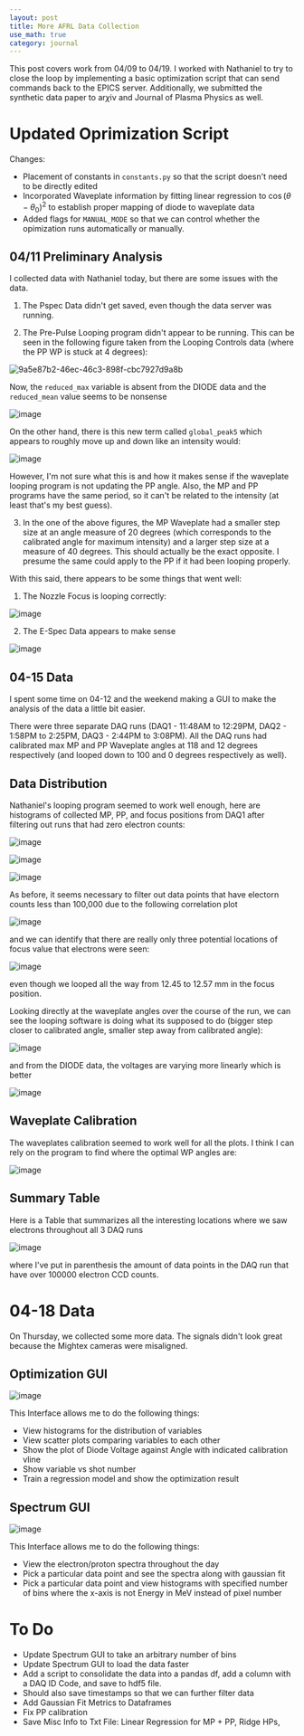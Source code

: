 ```yaml
---
layout: post
title: More AFRL Data Collection
use_math: true
category: journal
---
```


This post covers work from 04/09 to 04/19. I worked with Nathaniel to try to close the loop by implementing a basic optimization script that can send commands back to the EPICS server. Additionally, we submitted the synthetic data paper to ar$\chi$iv and Journal of Plasma Physics as well.

# Updated Oprimization Script
Changes: 
- Placement of constants in  `constants.py` so that the script doesn't need to be directly edited
- Incorporated Waveplate information by fitting linear regression to $\cos(\theta - \theta_0)^2$ to establish proper mapping of diode to waveplate data
- Added flags for `MANUAL_MODE` so that we can control whether the opimization runs automatically or manually.

## 04/11 Preliminary Analysis
I collected data with Nathaniel today, but there are some issues with the data.

1. The Pspec Data didn't get saved, even though the data server was running. 

2. The Pre-Pulse Looping program didn't appear to be running. This can be seen in the following figure taken from the Looping Controls data (where the PP WP is stuck at 4 degrees):
   
![9a5e87b2-46ec-46c3-898f-cbc7927d9a8b](https://github.com/ronak-n-desai/ronak-n-desai.github.io/assets/98538788/ba1f99dc-30e7-40df-9a6d-668e195843b2)

Now, the `reduced_max` variable is absent from the DIODE data and the `reduced_mean` value seems to be nonsense

![image](https://github.com/ronak-n-desai/ronak-n-desai.github.io/assets/98538788/f743e416-69ab-4fea-95d0-d1168c483a8a)

On the other hand, there is this new term called `global_peak5` which appears to roughly move up and down like an intensity would:

![image](https://github.com/ronak-n-desai/ronak-n-desai.github.io/assets/98538788/bef3bfd4-d7ae-41bf-b3f4-3220072cc091)

However, I'm not sure what this is and how it makes sense if the waveplate looping program is not updating the PP angle. Also, the MP and PP programs have the same period, so it can't be related to the intensity (at least that's my best guess).

3. In the one of the above figures, the MP Waveplate had a smaller step size at an angle measure of 20 degrees (which corresponds to the calibrated angle for maximum intensity) and a larger step size at a measure of 40 degrees. This should actually be the exact opposite. I presume the same could apply to the PP if it had been looping properly.

With this said, there appears to be some things that went well:

1. The Nozzle Focus is looping correctly:

![image](https://github.com/ronak-n-desai/ronak-n-desai.github.io/assets/98538788/47cad2e4-969b-46ca-8c00-5eb7ef295e47)

2. The E-Spec Data appears to make sense

![image](https://github.com/ronak-n-desai/ronak-n-desai.github.io/assets/98538788/9d277e61-0c06-4136-a6f4-bcd743a3f4e1)

## 04-15 Data

I spent some time on 04-12 and the weekend making a GUI to make the analysis of the data a little bit easier.

There were three separate DAQ runs (DAQ1 - 11:48AM to 12:29PM, DAQ2 - 1:58PM to 2:25PM, DAQ3 - 2:44PM to 3:08PM). All the DAQ runs had calibrated max MP and PP Waveplate angles at 118 and 12 degrees respectively (and looped down to 100 and 0 degrees respectively as well).

## Data Distribution

Nathaniel's looping program seemed to work well enough, here are histograms of collected MP, PP, and focus positions from DAQ1 after filtering out runs that had zero electron counts:

![image](https://github.com/ronak-n-desai/ronak-n-desai.github.io/assets/98538788/07cd706d-a396-492b-9e51-2b4d2306976f)

![image](https://github.com/ronak-n-desai/ronak-n-desai.github.io/assets/98538788/ee2f79e7-5dae-4698-8257-b4cb5242421b)

![image](https://github.com/ronak-n-desai/ronak-n-desai.github.io/assets/98538788/ce834b5b-9bfd-4ffb-afc7-164803ab51b9)

As before, it seems necessary to filter out data points that have electorn counts less than 100,000 due to the following correlation plot

![image](https://github.com/ronak-n-desai/ronak-n-desai.github.io/assets/98538788/af6951ab-1e81-4f9a-8ccb-1f2c6ec74937)

and we can identify that there are really only three potential locations of focus value that electrons were seen:

![image](https://github.com/ronak-n-desai/ronak-n-desai.github.io/assets/98538788/416d06a9-3573-4a38-9a11-275165d135b0)

even though we looped all the way from 12.45 to 12.57 mm in the focus position.

Looking directly at the waveplate angles over the course of the run, we can see the looping software is doing what its supposed to do (bigger step closer to calibrated angle, smaller step away from calibrated angle): 

![image](https://github.com/ronak-n-desai/ronak-n-desai.github.io/assets/98538788/ad10df7d-fc9a-4283-b358-fd1d78fe5eee)

and from the DIODE data, the voltages are varying more linearly which is better

![image](https://github.com/ronak-n-desai/ronak-n-desai.github.io/assets/98538788/2eab320a-d442-40f2-93df-e16b39a44906)

## Waveplate Calibration
The waveplates calibration seemed to work well for all the plots. I think I can rely on the program to find where the optimal WP angles are: 

![image](https://github.com/ronak-n-desai/ronak-n-desai.github.io/assets/98538788/50226dc5-aa45-4b56-b525-5c444ba017d1)

## Summary Table

Here is a Table that summarizes all the interesting locations where we saw electrons throughout all 3 DAQ runs

![image](https://github.com/ronak-n-desai/ronak-n-desai.github.io/assets/98538788/a078605f-dcba-4936-b1fb-1c70a054ea28)

<!-- 
| Quantity | Range | DAQ1(99) | DAQ2(14) | DAQ3(5) |
| ------ | ------ | ------ | --- | --- |
| MP | 18000-30000 | 26600,27500 | ~29400 | ~26000 |
| PP | 1000-50000 | 8000,9500,12000 | ~7100 | ~7950 |
| Focus | 12.45 - 12.57 | 12.486, 12.5, 12.515 | ~12.5 | ~12.45 |
| Optimum | (MP, PP, Focus) | (26593, 11538, 12.486) | (29372, 7151, 12.509) | (26086, 7954, 12.447) | 
-->

where I've put in parenthesis the amount of data points in the DAQ run that have over 100000 electron CCD counts.

# 04-18 Data
On Thursday, we collected some more data. The signals didn't look great because the Mightex cameras were misaligned.

## Optimization GUI
![image](https://github.com/ronak-n-desai/ronak-n-desai.github.io/assets/98538788/43ffed33-cb56-4fca-ad06-baf279224cb5)

This Interface allows me to do the following things: 
- View histograms for the distribution of variables
- View scatter plots comparing variables to each other
- Show the plot of Diode Voltage against Angle with indicated calibration vline
- Show variable vs shot number
- Train a regression model and show the optimization result

## Spectrum GUI
![image](https://github.com/ronak-n-desai/ronak-n-desai.github.io/assets/98538788/4ee1e8d7-81dc-40d0-b031-5571b4bbf91f)

This Interface allows me to do the following things: 
- View the electron/proton spectra throughout the day
- Pick a particular data point and see the spectra along with gaussian fit
- Pick a particular data point and view histograms with specified number of bins where the x-axis is not Energy in MeV instead of pixel number

# To Do
- Update Spectrum GUI to take an arbitrary number of bins
- Update Spectrum GUI to load the data faster
- Add a script to consolidate the data into a pandas df, add a column with a DAQ ID Code, and save to hdf5 file.
- Should also save timestamps so that we can further filter data
- Add Gaussian Fit Metrics to Dataframes
- Fix PP calibration
- Save Misc Info to Txt File: Linear Regression for MP + PP, Ridge HPs, 
